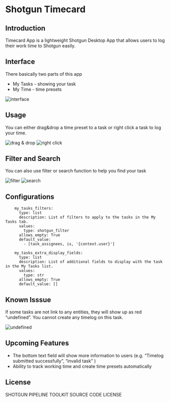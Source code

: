 # Shotgun Timecard

## Introduction
Timecard App is a lightweight Shotgun Desktop App that allows users to log their work time to Shotgun easily.

## Interface
There basically two parts of this app
 * My Tasks - showing your task
 * My Time - time presets

![interface](./img/interface.png)

## Usage
You can either drag&drop a time preset to a task or right click a task to log your time.

![drag & drop](./img/dragndrop.gif)
![right click](./img/contextmenu.gif)

## Filter and Search
You can also use filter or search function to help you find your task

![filter](./img/filter.gif)
![search](./img/search.gif)

## Configurations
```
    my_tasks_filters:
      type: list
      description: List of filters to apply to the tasks in the My Tasks tab.
      values:
        type: shotgun_filter
      allows_empty: True
      default_value:
        - [task_assignees, is, '{context.user}']

    my_tasks_extra_display_fields:
      type: list
      description: List of additional fields to display with the task in the My Tasks list.
      values:
        type: str
      allows_empty: True
      default_value: []
```

## Known Isssue
If some tasks are not link to any entities, they will show up as red “undefined”.
You cannot create any timelog on this task.

![undefined](./img/undefined.png)

## Upcoming Features
* The bottom text field will show more information to users (e.g. “Timelog submitted successfully”, “invalid task” )
* Ability to track working time and create time presets automatically

## License
SHOTGUN PIPELINE TOOLKIT SOURCE CODE LICENSE